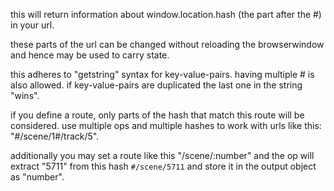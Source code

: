 this will return information about window.location.hash (the part after the #) in your url.

these parts of the url can be changed without reloading the browserwindow and hence may be used to carry state.

this adheres to "getstring" syntax for key-value-pairs. having multiple # is also allowed. if key-value-pairs are duplicated the last one in the string "wins".

if you define a route, only parts of the hash that match this route will be considered. use multiple ops and multiple hashes to work with urls like this: "#/scene/1#/track/5".

additionally you may set a route like this "/scene/:number" and the op will extract "5711" from this hash `#/scene/5711` and store it in the output object as "number".